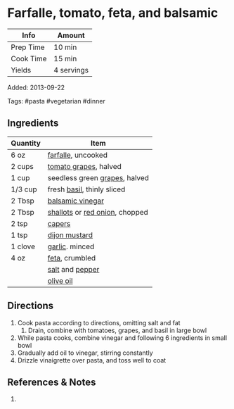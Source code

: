 # Farfalle, tomato, feta, and balsamic

| Info      | Amount     |
| --------- | ---------- |
| Prep Time | 10 min     |
| Cook Time | 15 min     |
| Yields    | 4 servings |

Added: 2013-09-22

Tags: #pasta #vegetarian #dinner

## Ingredients

| Quantity | Item                                                                                         |
| -------- | -------------------------------------------------------------------------------------------- |
| 6 oz     | [farfalle](../Ingredients/farfalle.md), uncooked                                             |
| 2 cups   | [tomato grapes](../Ingredients/tomato%20grapes.md), halved                                   |
| 1 cup    | seedless green [grapes](../Ingredients/grapes.md), halved                                    |
| 1/3 cup  | fresh [basil](../Ingredients/basil.md), thinly sliced                                        |
| 2 Tbsp   | [balsamic vinegar](../Ingredients/balsamic%20vinegar.md)                                     |
| 2 Tbsp   | [shallots](../Ingredients/shallot.md) or [red onion](../Ingredients/red%20onion.md), chopped |
| 2 tsp    | [capers](../Ingredients/capers.md)                                                           |
| 1 tsp    | [dijon mustard](../Ingredients/dijon%20mustard.md)                                           |
| 1 clove  | [garlic](../Ingredients/garlic.md). minced                                                   |
| 4 oz     | [feta](../Ingredients/feta.md), crumbled                                                     |
|          | [salt](../Ingredients/salt.md) and [pepper](../Ingredients/pepper.md)                        |
|          | [olive oil](../Ingredients/olive%20oil.md)                                                   |

## Directions

1. Cook pasta according to directions, omitting salt and fat
    1. Drain, combine with tomatoes, grapes, and basil in large bowl
2. While pasta cooks, combine vinegar and following 6 ingredients in small bowl
3. Gradually add oil to vinegar, stirring constantly
4. Drizzle vinaigrette over pasta, and toss well to coat

## References & Notes

1.
